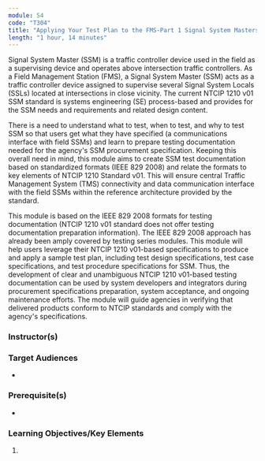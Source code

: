 ```yaml
---
module: 54
code: "T304"
title: "Applying Your Test Plan to the FMS-Part 1 Signal System Masters Based on NTCIP 1210 Standard v01"
length: "1 hour, 14 minutes"
---
```

Signal System Master (SSM) is a traffic controller device used in the field as a supervising device and operates above intersection traffic controllers. As a Field Management Station (FMS), a Signal System Master (SSM) acts as a traffic controller device assigned to supervise several Signal System Locals (SSLs) located at intersections in close vicinity. The current NTCIP 1210 v01 SSM standard is systems engineering (SE) process-based and provides for the SSM needs and requirements and related design content.

There is a need to understand what to test, when to test, and why to test SSM so that users get what they have specified (a communications interface with field SSMs) and learn to prepare testing documentation needed for the agency's SSM procurement specification. Keeping this overall need in mind, this module aims to create SSM test documentation based on standardized formats (IEEE 829 2008) and relate the formats to key elements of NTCIP 1210 Standard v01. This will ensure central Traffic Management System (TMS) connectivity and data communication interface with the field SSMs within the reference architecture provided by the standard.

This module is based on the IEEE 829 2008 formats for testing documentation (NTCIP 1210 v01 standard does not offer testing documentation preparation information). The IEEE 829 2008 approach has already been amply covered by testing series modules. This module will help users leverage their NTCIP 1210 v01-based specifications to produce and apply a sample test plan, including test design specifications, test case specifications, and test procedure specifications for SSM. Thus, the development of clear and unambiguous NTCIP 1210 v01-based testing documentation can be used by system developers and integrators during procurement specifications preparation, system acceptance, and ongoing maintenance efforts. The module will guide agencies in verifying that delivered products conform to NTCIP standards and comply with the agency's specifications.

### Instructor(s)


### Target Audiences
* 

### Prerequisite(s)
* 

### Learning Objectives/Key Elements
1. 